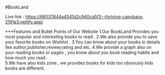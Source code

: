 #BookLand 

Live link : https://66037844a4541d2c940ca5f3--thriving-capybara-2191a3.netlify.app/

***Features and Bullet Points of Our Website
1.Our BookLand Provides you most popular and interesting books to read .
2.We also provide you to  save your favorite books on Wishlist .
3.You can know about your books in details like author,publisher,review,rating and etc.
4.We provide a graph also on your reading books or pages , you know about you book reading  habits and how much you read .  
5.We  have also kids zone  , we provides books for kids too obviously kids books are different.
